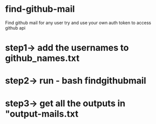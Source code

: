 # find-github-mail
Find github mail for any user
try and use your own auth token to access github api

# step1-> add the usernames to github_names.txt
# step2-> run - bash findgithubmail 
# step3-> get all the outputs in "output-mails.txt
 
